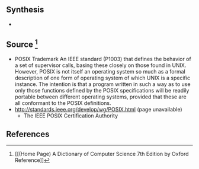 ## Synthesis
- 
## Source [^1]
- POSIX Trademark An IEEE standard (P1003) that defines the behavior of a set of supervisor calls, basing these closely on those found in UNIX. However, POSIX is not itself an operating system so much as a formal description of one form of operating system of which UNIX is a specific instance. The intention is that a program written in such a way as to use only those functions defined by the POSIX specifications will be readily portable between different operating systems, provided that these are all conformant to the POSIX definitions.
- http://standards.ieee.org/develop/wg/POSIX.html (page unavailable)
	- The IEEE POSIX Certification Authority
## References

[^1]: [[(Home Page) A Dictionary of Computer Science 7th Edition by Oxford Reference]]
